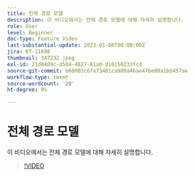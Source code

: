```yaml
---
title: 전체 경로 모델
description: 이 비디오에서는 전체 경로 모델에 대해 자세히 설명합니다.
role: User
level: Beginner
doc-type: Feature Video
last-substantial-update: 2023-01-06T00:00:00Z
jira: KT-11698
thumbnail: 347232.jpeg
exl-id: 21d8489c-d504-4827-81a0-d10150233fcd
source-git-commit: b60003c6fa73401ca980a46ae47be00a1bb457ae
workflow-type: tm+mt
source-wordcount: '28'
ht-degree: 0%

---
```


# 전체 경로 모델

이 비디오에서는 전체 경로 모델에 대해 자세히 설명합니다.

>[!VIDEO](https://video.tv.adobe.com/v/347232/?quality=12&learn=on)
